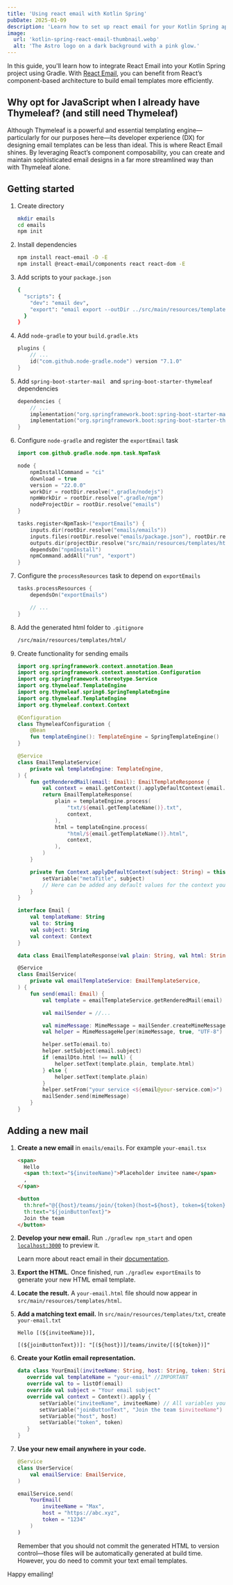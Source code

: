 ```yaml
---
title: 'Using react email with Kotlin Spring'
pubDate: 2025-01-09
description: 'Learn how to set up react email for your Kotlin Spring application using Gradle.'
image:
  url: 'kotlin-spring-react-email-thumbnail.webp'
  alt: 'The Astro logo on a dark background with a pink glow.'
---
```


In this guide, you'll learn how to integrate React Email into your Kotlin Spring project using Gradle.
With <a href="https://react.email" target="_blank">React Email</a>, you can benefit from React’s component-based architecture to build email templates more efficiently.

## Why opt for JavaScript when I already have Thymeleaf? (and still need Thymeleaf)

Although Thymeleaf is a powerful and essential templating engine—particularly for our purposes
here—its developer experience (DX) for designing email templates can be less than ideal.
This is where React Email shines. By leveraging React’s component composability,
you can create and maintain sophisticated email designs in a far more streamlined way than with Thymeleaf alone.

## Getting started

1. Create directory

   ```bash
   mkdir emails
   cd emails
   npm init
   ```

2. Install dependencies
   ```bash
   npm install react-email -D -E
   npm install @react-email/components react react-dom -E
   ```
3. Add scripts to your `package.json`

   ```bash
   {
     "scripts": {
       "dev": "email dev",
       "export": "email export --outDir ../src/main/resources/templates/html",
     }
   }
   ```

4. Add `node-gradle` to your `build.gradle.kts`

   ```kotlin
   plugins {
       // ...
       id("com.github.node-gradle.node") version "7.1.0"
   }
   ```

5. Add `spring-boot-starter-mail ` and `spring-boot-starter-thymeleaf` dependencies

   ```kotlin
   dependencies {
       // ...
       implementation("org.springframework.boot:spring-boot-starter-mail")
       implementation("org.springframework.boot:spring-boot-starter-thymeleaf")
   }
   ```

6. Configure `node-gradle` and register the `exportEmail` task

   ```kotlin
   import com.github.gradle.node.npm.task.NpmTask

   node {
       npmInstallCommand = "ci"
       download = true
       version = "22.0.0"
       workDir = rootDir.resolve(".gradle/nodejs")
       npmWorkDir = rootDir.resolve(".gradle/npm")
       nodeProjectDir = rootDir.resolve("emails")
   }

   tasks.register<NpmTask>("exportEmails") {
       inputs.dir(rootDir.resolve("emails/emails"))
       inputs.files(rootDir.resolve("emails/package.json"), rootDir.resolve("emails/package-lock.json"))
       outputs.dir(projectDir.resolve("src/main/resources/templates/html"))
       dependsOn("npmInstall")
       npmCommand.addAll("run", "export")
   }
   ```

7. Configure the `processResources` task to depend on `exportEmails`

   ```kotlin
   tasks.processResources {
       dependsOn("exportEmails")

       // ...
   }
   ```

8. Add the generated html folder to `.gitignore`
   ```bash
   /src/main/resources/templates/html/
   ```
9. Create functionality for sending emails

   ```kotlin
   import org.springframework.context.annotation.Bean
   import org.springframework.context.annotation.Configuration
   import org.springframework.stereotype.Service
   import org.thymeleaf.TemplateEngine
   import org.thymeleaf.spring6.SpringTemplateEngine
   import org.thymeleaf.TemplateEngine
   import org.thymeleaf.context.Context

   @Configuration
   class ThymeleafConfiguration {
       @Bean
       fun templateEngine(): TemplateEngine = SpringTemplateEngine()
   }

   @Service
   class EmailTemplateService(
       private val templateEngine: TemplateEngine,
   ) {
       fun getRenderedMail(email: Email): EmailTemplateResponse {
           val context = email.getContext().applyDefaultContext(email.getSubject())
           return EmailTemplateResponse(
               plain = templateEngine.process(
                   "txt/${email.getTemplateName()}.txt",
                   context,
               ),
               html = templateEngine.process(
                   "html/${email.getTemplateName()}.html",
                   context,
               ),
           )
       }

       private fun Context.applyDefaultContext(subject: String) = this.apply {
           setVariable("metaTitle", subject)
           // Here can be added any default values for the context you want to have available in every email
       }
   }

   interface Email {
       val templateName: String
       val to: String
       val subject: String
       val context: Context
   }

   data class EmailTemplateResponse(val plain: String, val html: String)

   @Service
   class EmailService(
       private val emailTemplateService: EmailTemplateService,
   ) {
       fun send(email: Email) {
           val template = emailTemplateService.getRenderedMail(email)

           val mailSender = //...

           val mimeMessage: MimeMessage = mailSender.createMimeMessage()
           val helper = MimeMessageHelper(mimeMessage, true, "UTF-8")

           helper.setTo(email.to)
           helper.setSubject(email.subject)
           if (emailDto.html !== null) {
               helper.setText(template.plain, template.html)
           } else {
               helper.setText(template.plain)
           }
           helper.setFrom("your service <${email@your-service.com}>")
           mailSender.send(mimeMessage)
       }
   }
   ```

## Adding a new mail

1. **Create a new email** in `emails/emails`. For example `your-email.tsx`

   ```html
   <span>
     Hello
     <span th:text="${inviteeName}">Placeholder invitee name</span>
     ,
   </span>

   <button
     th:href="@{{host}/teams/join/{token}(host=${host}, token=${token})}"
     th:text="${joinButtonText}">
     Join the team
   </button>
   ```

2. **Develop your new email.** Run `./gradlew npm_start` and open [`localhost:3000`](http://localhost:3000) to preview it.

   Learn more about react email in their <a href="https://react.email/docs/introduction" target="_blank">documentation</a>.

3. **Export the HTML**. Once finished, run `./gradlew exportEmails` to generate your new HTML email template.
4. **Locate the result.** A `your-email.html` file should now appear in `src/main/resources/templates/html`.
5. **Add a matching text email.** In `src/main/resources/templates/txt`, create `your-email.txt`

   ```text
   Hello [(${inviteeName})],

   [(${joinButtonText})]: "[(${host})]/teams/invite/[(${token})]"
   ```

6. **Create your Kotlin email representation.**
   ```kotlin
   data class YourEmail(inviteeName: String, host: String, token: String) : Email {
      override val templateName = "your-email" //IMPORTANT
      override val to = listOf(email)
      override val subject = "Your email subject"
      override val context = Context().apply {
          setVariable("inviteeName", inviteeName) // All variables you need in your template.
          setVariable("joinButtonText", "Join the team $inviteeName")
          setVariable("host", host)
          setVariable("token", token)
      }
   }
   ```
7. **Use your new email anywhere in your code.**

   ```kotlin
   @Service
   class UserService(
       val emailService: EmailService,
   )

   emailService.send(
       YourEmail(
           inviteeName = "Max",
           host = "https://abc.xyz",
           token = "1234"
       )
   )
   ```

   Remember that you should not commit the generated HTML to version control—those files will be automatically generated at build time.
   However, you do need to commit your text email templates.

Happy emailing!
